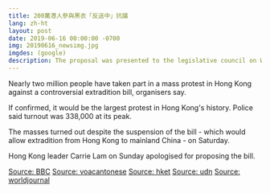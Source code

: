 ```yaml
---
title: 200萬港人參與黑衣「反送中」抗議
lang: zh-ht
layout: post
date: 2019-06-16 00:00:00 -0700
img: 20190616_newsimg.jpg
imgdes: (google)
description: The proposal was presented to the legislative council on Wednesday and the law is expected to be passed later this year
---
```


Nearly two million people have taken part in a mass protest in Hong Kong against a controversial extradition bill, organisers say.

If confirmed, it would be the largest protest in Hong Kong's history. Police said turnout was 338,000 at its peak.

The masses turned out despite the suspension of the bill - which would allow extradition from Hong Kong to mainland China - on Saturday.

Hong Kong leader Carrie Lam on Sunday apologised for proposing the bill.

[Source: BBC](https://www.bbc.com/news/world-asia-china-48656471)
[Source: voacantonese](https://www.voacantonese.com/a/thousands-dfress-in-black-relly-to-demand-hk-leader-step-down/4960901.html)
[Source: hket](https://topick.hket.com/article/2377769/%E3%80%90%E5%8F%8D%E9%80%81%E4%B8%AD%E3%80%91%E9%A6%99%E6%B8%AF%E4%BA%BA%E7%A9%BF%E9%BB%91%E8%A1%A3%E8%BF%AB%E7%88%86%E5%B7%B4%E5%A3%AB%E6%B8%AF%E9%90%B5%E6%B8%AF%E5%B3%B6%E7%B6%AB%E3%80%80%E6%B8%AF%E9%90%B5%E8%BB%8A%E9%95%B7%E9%96%8B%E5%92%AA%EF%BC%9A%E9%A6%99%E6%B8%AF%E4%BA%BA%E5%8A%A0%E6%B2%B9)
[Source: udn](https://udn.com/news/story/120538/3875123)
[Source: worldjournal](https://www.worldjournal.com/6341298/article-%E9%A6%99%E6%B8%AF200%E8%90%AC%E4%BA%BA%E9%BB%91%E8%A1%A3%E5%8F%8D%E9%80%81%E4%B8%AD-%E4%B8%AD%E5%9C%8B%E5%AA%92%E9%AB%94%E5%A4%A7%E5%A4%9A%E6%B2%89%E9%BB%98/)